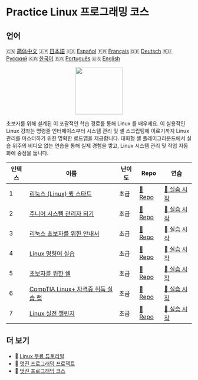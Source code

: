 # Practice Linux 프로그래밍 코스

## 언어

🇨🇳 [简体中文](README_zh.md) 🇯🇵 [日本語](README_ja.md) 🇪🇸 [Español](README_es.md) 🇫🇷 [Français](README_fr.md) 🇩🇪 [Deutsch](README_de.md) 🇷🇺 [Русский](README_ru.md) 🇰🇷 [한국어](README_ko.md) 🇧🇷 [Português](README_pt.md) 🇺🇸 [English](README.md) 

<div align="center">
<img width="128px" src="https://file.labex.io/path/k5LXo5b82pJm.png">
</div>

초보자를 위해 설계된 이 포괄적인 학습 경로를 통해 Linux 를 배우세요. 이 실용적인 Linux 강좌는 명령줄 인터페이스부터 시스템 관리 및 셸 스크립팅에 이르기까지 Linux 관리를 마스터하기 위한 명확한 로드맵을 제공합니다. 대화형 셸 플레이그라운드에서 실습 위주의 비디오 없는 연습을 통해 실제 경험을 쌓고, Linux 시스템 관리 및 작업 자동화에 중점을 둡니다.

|   인덱스 | 이름                                                                                               | 난이도   | Repo                                                                          | 연습                                                                             |
|----------|----------------------------------------------------------------------------------------------------|----------|-------------------------------------------------------------------------------|----------------------------------------------------------------------------------|
|        1 | [리눅스 (Linux) 퀵 스타트](https://labex.io/ko/courses/quick-start-with-linux)                     | 초급     | [🔗 Repo](https://github.com/labex-labs/quick-start-with-linux)               | [🚀 실습 시작](https://labex.io/ko/courses/quick-start-with-linux)               |
|        2 | [주니어 시스템 관리자 되기](https://labex.io/ko/courses/become-a-junior-system-administrator)      | 초급     | [🔗 Repo](https://github.com/labex-labs/become-a-junior-system-administrator) | [🚀 실습 시작](https://labex.io/ko/courses/become-a-junior-system-administrator) |
|        3 | [리눅스 초보자를 위한 안내서](https://labex.io/ko/courses/linux-for-noobs)                         | 초급     | [🔗 Repo](https://github.com/labex-labs/linux-for-noobs)                      | [🚀 실습 시작](https://labex.io/ko/courses/linux-for-noobs)                      |
|        4 | [Linux 명령어 실습](https://labex.io/ko/courses/linux-basic-commands-practice-online)              | 초급     | [🔗 Repo](https://github.com/labex-labs/linux-basic-commands-practice-online) | [🚀 실습 시작](https://labex.io/ko/courses/linux-basic-commands-practice-online) |
|        5 | [초보자를 위한 쉘](https://labex.io/ko/courses/shell-for-beginners)                                | 초급     | [🔗 Repo](https://github.com/labex-labs/shell-for-beginners)                  | [🚀 실습 시작](https://labex.io/ko/courses/shell-for-beginners)                  |
|        6 | [CompTIA Linux+ 자격증 취득 실습 랩](https://labex.io/ko/courses/comptia-linux-plus-training-labs) | 초급     | [🔗 Repo](https://github.com/labex-labs/comptia-linux-plus-training-labs)     | [🚀 실습 시작](https://labex.io/ko/courses/comptia-linux-plus-training-labs)     |
|        7 | [Linux 실전 챌린지](https://labex.io/ko/courses/linux-practice-challenges)                         | 초급     | [🔗 Repo](https://github.com/labex-labs/linux-practice-challenges)            | [🚀 실습 시작](https://labex.io/ko/courses/linux-practice-challenges)            |

## 더 보기

- 🔗 [Linux 무료 튜토리얼](https://github.com/labex-labs/linux-free-tutorials)
- 🔗 [멋진 프로그래밍 프로젝트](https://github.com/labex-labs/awesome-programming-projects)
- 🔗 [멋진 프로그래밍 코스](https://github.com/labex-labs/awesome-programming-courses)

